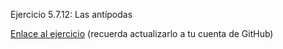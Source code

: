 Ejercicio 5.7.12: Las antípodas

<a href="https://davidgoen.github.io/X-Nav-5.7.12-Antipodas/
">Enlace al ejercicio</a> (recuerda actualizarlo a tu cuenta de GitHub)
